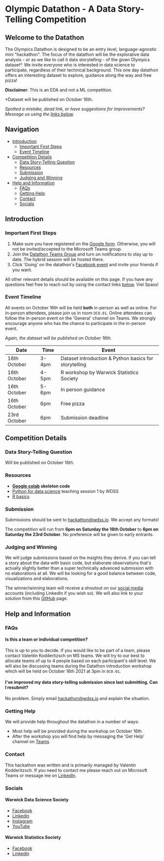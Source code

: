 # Olympic Datathon - A Data Story-Telling Competition

## Welcome to the Datathon

The Olympics Datathon is designed to be an entry level, language-agnostic mini "hackathon". The focus of the datathon will be the explorative data analysis - or as we like to call it data storytelling - of the given Olympics dataset*. We invite everyone who is interested in data science to participate, regardless of their technical background. This one day datathon offers an interesting dataset to explore, guidance along the way and free pizza!

**Disclaimer**: This is an EDA and not a ML competition.

*Dataset will be published on October 16th.

*Spotted a mistake, dead link, or have suggestions for improvements? Message us using the [links below](#contact).*

## Navigation

* [Introduction](#introduction)
  * [Important First Steps](#important-first-steps)
  * [Event Timeline](#event-timeline)
* [Competition Details](#competition-details)
  * [Data Story-Telling Question](#data-story-telling-question)
  * [Resources](#resources)
  * [Submission](#submission)
  * [Judging and Winning](#Judging-and-Winning)
* [Help and Information](#help-and-information)
  * [FAQs](#faqs)
  * [Getting Help](#getting-help)
  * [Contact](#contact)
  * [Socials](#socials)

## Introduction

### Important First Steps

1. Make sure you have registered on the [Google form](). Otherwise, you will not be invited/accepted to the Microsoft Teams group.
2. Join the [Datathon Teams Group](https://teams.microsoft.com/l/team/19%3aVRNugWwFSGZDR5W0mMzRDXogLk8o9oVkKIKUOo6Hm5Q1%40thread.tacv2/conversations?groupId=f388c915-9b20-4a56-9d3b-01b8070fdc6e&tenantId=09bacfbd-47ef-4465-9265-3546f2eaf6bc) and turn on notifications to stay up to date. The hybrid session will be hosted there.
3. Click 'Going' on the datathon's [Facebook event]() and invite your friends if you want.

All other relevant details should be available on this page. If you have any questions feel free to reach out by using the contact links [below](#contact). Viel Spass! 

### Event Timeline

All events on October 16th will be held **both** in-person as well as online. For in-person attendees, please join us in room `OC0.01`. Online attendees can follow the in-person event on the 'General' channel on Teams. We strongly encourage anyone who has the chance to participate in the in-person event.

*Again, the dataset will be published on October 16th.*

| Date         | Time  | Event                                                 |
|--------------|-------|-------------------------------------------------------|
| 16th October | 3-4pm | Dataset introduction & Python basics for storytelling |
| 16th October | 4-5pm | R workshop by Warwick Statistics Society              |
| 16th October | 5-6pm | In person guidance                                    |
| 16th October | 6pm   | Free pizza                                            |
| 23rd October | 6pm   | Submission deadline                                   |

## Competition Details

### Data Story-Telling Question

Will be published on October 16th.

### Resources

- **[Google colab](https://colab.research.google.com/drive/13HZpzjbAf9_MmwazE587eNhMCzWJcHXf?usp=sharing) skeleton code**
- [Python for data science](https://warwickdatasciencesociety.github.io/python-for-data-science/session-one/)  teaching session 1 by WDSS
- [R basics](https://github.com/warwickdatasciencesociety/into-the-tidyverse) 

### Submission

Submissions should be sent to [hackathon@wdss.io](mailto:hackathon@wdss.io). We accept any formats!

The competition will run from **6pm on Saturday the 16th October** to **6pm on Saturday the 23rd October**. No preference will be given to early entrants.

### Judging and Winning

We will judge submissions based on the insights they derive. If you can tell a story about the data with basic code, but elaborate observations that's actually slightly better than a super technically advanced submission with no elaborations at all. We will be looking for a good balance between code, visualizations and elaborations.

The winner/winning team will receive a shoutout on our [social media](#contact) accounts (including LinkedIn if you wish so). We will also link to your solution from this [GitHub](https://github.com/warwickdatasciencesociety) page.

## Help and Information

### FAQs

#### Is this a team or individual competition?

This is up to you to decide. If you would like to be part of a team, please contact Valentin Kodderitzsch on MS teams. We will try to our best to allocate teams of up to 4 people based on each participant's skill level. We will also be discussing teams during the Datathon introduction workshop which will be held on October 16th 2021 at 3pm in `OC0.01`.

#### I've improved my data story-telling submission since last submitting. Can I resubmit?

No problem. Simply email [hackathon@wdss.io](mailto:hackathon@wdss.io) and explain the situation.

### Getting Help

We will provide help throughout the datathon in a number of ways:
- Most help will be provided during the workshop on October 16th
- After the workshop you will find help by messaging the 'Get Help' channel on [Teams](https://teams.microsoft.com/l/team/19%3aVRNugWwFSGZDR5W0mMzRDXogLk8o9oVkKIKUOo6Hm5Q1%40thread.tacv2/conversations?groupId=f388c915-9b20-4a56-9d3b-01b8070fdc6e&tenantId=09bacfbd-47ef-4465-9265-3546f2eaf6bc)


### Contact

This hackathon was written and is primarily managed by Valentin Kodderitzsch. If you need to contact me please reach out on Microsoft Teams or message me on [LinkedIn](https://www.linkedin.com/in/valentinkodd/).

### Socials

#### Warwick Data Science Society

- [Facebook](https://link.wdss.io/facebook)
- [Linkedin](https://link.wdss.io/linkedin)
- [Instagram](https://link.wdss.io/instagram)
- [YouTube](https://link.wdss.io/youtube)

#### Warwick Statistics Society

- [Facebook](https://www.facebook.com/WarwickStatsSociety)
- [Linkedin](https://www.linkedin.com/company/warwickstatisticssociety/)
